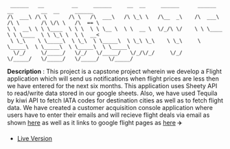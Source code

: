 ```text

 ______   __         __     ______     __  __     ______      ______     __         __  __     ______       
/\  ___\ /\ \       /\ \   /\  ___\   /\ \_\ \   /\__  _\    /\  ___\   /\ \       /\ \/\ \   /\  == \      
\ \  __\ \ \ \____  \ \ \  \ \ \__ \  \ \  __ \  \/_/\ \/    \ \ \____  \ \ \____  \ \ \_\ \  \ \  __<      
 \ \_\    \ \_____\  \ \_\  \ \_____\  \ \_\ \_\    \ \_\     \ \_____\  \ \_____\  \ \_____\  \ \_____\    
  \/_/     \/_____/   \/_/   \/_____/   \/_/\/_/     \/_/      \/_____/   \/_____/   \/_____/   \/_____/    

```

**Description** : This project is a capstone project wherein we develop a Flight application which will send us notifications when flight prices are less then we have entered for the next six months. This application uses Sheety API to read/write data stored in our google sheets. Also, we have used Tequila by kiwi API to fetch IATA codes for destination cities as well as to fetch flight data. We have created a customer acquisition console application where users have to enter their emails and will recieve flight deals via email as shown [here](https://github.com/MihirMore/100daysofcode-Python/blob/main/Day-40/flight-deals-II/Email%20notification.png) as well as it links to google flight pages as [here](https://github.com/MihirMore/100daysofcode-Python/blob/main/Day-40/flight-deals-II/Flight%20link.png) :airplane:

- [Live Version](https://replit.com/@MihirMore1/Flight-Club?embed=1&output=1#main.py)
